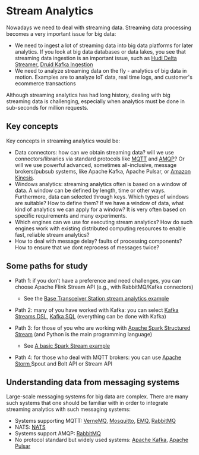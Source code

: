 # Stream Analytics

Nowadays we need to deal with streaming data. Streaming data processing becomes a very important issue for big data:
* We need to ingest a lot of streaming data into big data platforms for later analytics. If you look at big data databases or data lakes, you see that streaming data ingestion is an important issue, such as [Hudi Delta Streamer](https://hudi.apache.org/docs/hoodie_deltastreamer/), [Druid Kafka Ingestion](https://druid.apache.org/docs/latest/development/extensions-core/kafka-ingestion.html)
* We need to analyze streaming data on the fly - analytics of big data in motion. Examples are to analyze IoT data, real time logs, and customer's ecommerce transactions

Although streaming analytics has had long history, dealing with big streaming data is challenging, especially when analytics must be done in sub-seconds for million requests.

## Key concepts

Key concepts in streaming analytics would be:

* Data connectors: how can we obtain streaming data? will we use connectors/libraries via standard protocols like [MQTT](https://mqtt.org/) and [AMQP](https://www.amqp.org/about/what)? Or will we use powerful advanced, sometimes all-inclusive, message brokers/pubsub systems, like Apache Kafka,  Apache Pulsar, or [Amazon Kinesis](https://aws.amazon.com/kinesis/).
* Windows analytics: streaming analytics often is based on a window of data. A window can be defined by length, time or other ways. Furthermore, data can selected through keys. Which types of windows are suitable? How to define them? If we have a window of data, what kind of analytics we can apply for a window? It is very often based on specific requirements and many experiments.
* Which engines can we use for executing stream analytics? How do such engines work with existing distributed computing resources to enable fast, reliable stream analytics?
* How to deal with message delay? faults of processing components? How to ensure that we dont reprocess of messages twice?


## Some paths for study

* Path 1: if you don’t have a preference and need challenges, you can choose Apache Flink Stream API (e.g., with  RabbitMQ/Kafka connectors)
  - See the [Base Transceiver Station stream analytics example](https://github.com/rdsea/bigdataplatforms/tutorials/streamingwithflink)

* Path 2: many of you have worked with Kafka: you can select [Kafka Streams DSL](https://kafka.apache.org/20/documentation/streams/developer-guide/dsl-api.html), [Kafka SQL](https://www.confluent.io/product/ksql/) (everything can be  done with Kafka)

* Path 3: for those of you who are working with [Apache Spark Structured Stream](https://spark.apache.org/docs/latest/structured-streaming-programming-guide.html) (and Python is the main programming language)
  - See [A basic Spark Stream example](https://github.com/rdsea/bigdataplatforms/tutorials/spark-streaming)

* Path 4: for those who deal with MQTT brokers: you can use [Apache Storm ](https://storm.apache.org/)  Spout and Bolt API or Stream API

## Understanding data from messaging systems 

Large-scale messaging systems for big data are complex. There are many such systems that one should be familiar with in order to integrate streaming analytics with such messaging systems:

* Systems supporting MQTT: [VerneMQ](https://vernemq.com/), [Mosquitto](https://mosquitto.org/), [EMQ](https://www.emqx.io/), [RabbitMQ](https://www.rabbitmq.com/)
* NATS: [NATS](https://nats.io/)
* Systems support AMQP: [RabbitMQ](https://www.rabbitmq.com/) 
* No protocol standard but widely used systems: [Apache Kafka](https://kafka.apache.org/), [Apache Pulsar](https://pulsar.apache.org/) 